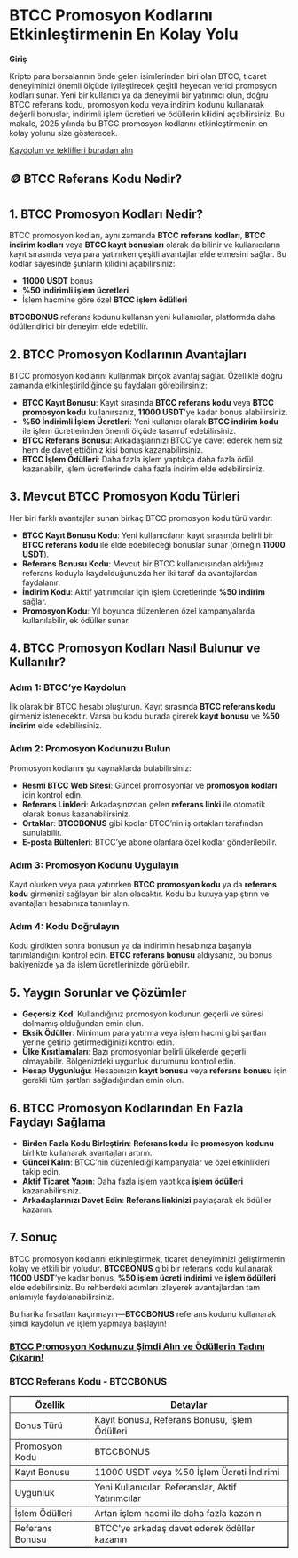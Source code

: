 <h1>BTCC Promosyon Kodlarını Etkinleştirmenin En Kolay Yolu</h1>
<p><strong>Giriş</strong></p>
<p>Kripto para borsalarının önde gelen isimlerinden biri olan BTCC, ticaret deneyiminizi önemli ölçüde iyileştirecek çeşitli heyecan verici promosyon kodları sunar. Yeni bir kullanıcı ya da deneyimli bir yatırımcı olun, doğru BTCC referans kodu, promosyon kodu veya indirim kodunu kullanarak değerli bonuslar, indirimli işlem ücretleri ve ödüllerin kilidini açabilirsiniz. Bu makale, 2025 yılında bu BTCC promosyon kodlarını etkinleştirmenin en kolay yolunu size gösterecek.</p>
<p><a href="https://partner.btcc.com/us/c/BTCCBONUS/9303" target="_blank">Kaydolun ve teklifleri buradan alın </a></p>



<img src="https://images.mirror-media.xyz/publication-images/-Gh6C4vVamKvXFpvE7083.png?height=500&amp;width=1000" decoding="async" data-nimg="fill" class="css-xah9so" style="position: absolute; inset: 0px; box-sizing: border-box; padding: 0px; border: none; margin: auto; display: block; width: 0px; height: 0px; min-width: 100%; max-width: 100%; min-height: 100%; max-height: 100%;">

<h2>🪙 BTCC Referans Kodu Nedir?</h2>
<h2>1. BTCC Promosyon Kodları Nedir?</h2>
<p>BTCC promosyon kodları, aynı zamanda <strong>BTCC referans kodları</strong>, <strong>BTCC indirim kodları</strong> veya <strong>BTCC kayıt bonusları</strong> olarak da bilinir ve kullanıcıların kayıt sırasında veya para yatırırken çeşitli avantajlar elde etmesini sağlar. Bu kodlar sayesinde şunların kilidini açabilirsiniz:</p>
<ul>
<li><strong>11000 USDT</strong> bonus</li>
<li><strong>%50 indirimli işlem ücretleri</strong></li>
<li>İşlem hacmine göre özel <strong>BTCC işlem ödülleri</strong></li>
</ul>
<p><strong>BTCCBONUS</strong> referans kodunu kullanan yeni kullanıcılar, platformda daha ödüllendirici bir deneyim elde edebilir.</p>
<h2>2. BTCC Promosyon Kodlarının Avantajları</h2>
<p>BTCC promosyon kodlarını kullanmak birçok avantaj sağlar. Özellikle doğru zamanda etkinleştirildiğinde şu faydaları görebilirsiniz:</p>
<ul>
<li><strong>BTCC Kayıt Bonusu</strong>: Kayıt sırasında <strong>BTCC referans kodu</strong> veya <strong>BTCC promosyon kodu</strong> kullanırsanız, <strong>11000 USDT</strong>'ye kadar bonus alabilirsiniz.</li>
<li><strong>%50 İndirimli İşlem Ücretleri</strong>: Yeni kullanıcı olarak <strong>BTCC indirim kodu</strong> ile işlem ücretlerinden önemli ölçüde tasarruf edebilirsiniz.</li>
<li><strong>BTCC Referans Bonusu</strong>: Arkadaşlarınızı BTCC’ye davet ederek hem siz hem de davet ettiğiniz kişi bonus kazanabilirsiniz.</li>
<li><strong>BTCC İşlem Ödülleri</strong>: Daha fazla işlem yaptıkça daha fazla ödül kazanabilir, işlem ücretlerinde daha fazla indirim elde edebilirsiniz.</li>
</ul>
<h2>3. Mevcut BTCC Promosyon Kodu Türleri</h2>
<p>Her biri farklı avantajlar sunan birkaç BTCC promosyon kodu türü vardır:</p>
<ul>
<li><strong>BTCC Kayıt Bonusu Kodu</strong>: Yeni kullanıcıların kayıt sırasında belirli bir <strong>BTCC referans kodu</strong> ile elde edebileceği bonuslar sunar (örneğin <strong>11000 USDT</strong>).</li>
<li><strong>Referans Bonusu Kodu</strong>: Mevcut bir BTCC kullanıcısından aldığınız referans koduyla kaydolduğunuzda her iki taraf da avantajlardan faydalanır.</li>
<li><strong>İndirim Kodu</strong>: Aktif yatırımcılar için işlem ücretlerinde <strong>%50 indirim</strong> sağlar.</li>
<li><strong>Promosyon Kodu</strong>: Yıl boyunca düzenlenen özel kampanyalarda kullanılabilir, ek ödüller sunar.</li>
</ul>
<h2>4. BTCC Promosyon Kodları Nasıl Bulunur ve Kullanılır?</h2>
<h3>Adım 1: BTCC’ye Kaydolun</h3>
<p>İlk olarak bir BTCC hesabı oluşturun. Kayıt sırasında <strong>BTCC referans kodu</strong> girmeniz istenecektir. Varsa bu kodu burada girerek <strong>kayıt bonusu</strong> ve <strong>%50 indirim</strong> elde edebilirsiniz.</p>
<h3>Adım 2: Promosyon Kodunuzu Bulun</h3>
<p>Promosyon kodlarını şu kaynaklarda bulabilirsiniz:</p>
<ul>
<li><strong>Resmi BTCC Web Sitesi</strong>: Güncel promosyonlar ve <strong>promosyon kodları</strong> için kontrol edin.</li>
<li><strong>Referans Linkleri</strong>: Arkadaşınızdan gelen <strong>referans linki</strong> ile otomatik olarak bonus kazanabilirsiniz.</li>
<li><strong>Ortaklar</strong>: <strong>BTCCBONUS</strong> gibi kodlar BTCC’nin iş ortakları tarafından sunulabilir.</li>
<li><strong>E-posta Bültenleri</strong>: BTCC’ye abone olanlara özel kodlar gönderilebilir.</li>
</ul>
<h3>Adım 3: Promosyon Kodunu Uygulayın</h3>
<p>Kayıt olurken veya para yatırırken <strong>BTCC promosyon kodu</strong> ya da <strong>referans kodu</strong> girmenizi sağlayan bir alan olacaktır. Kodu bu kutuya yapıştırın ve avantajları hesabınıza tanımlayın.</p>
<h3>Adım 4: Kodu Doğrulayın</h3>
<p>Kodu girdikten sonra bonusun ya da indirimin hesabınıza başarıyla tanımlandığını kontrol edin. <strong>BTCC referans bonusu</strong> aldıysanız, bu bonus bakiyenizde ya da işlem ücretlerinizde görülebilir.</p>
<h2>5. Yaygın Sorunlar ve Çözümler</h2>
<ul>
<li><strong>Geçersiz Kod</strong>: Kullandığınız promosyon kodunun geçerli ve süresi dolmamış olduğundan emin olun.</li>
<li><strong>Eksik Ödüller</strong>: Minimum para yatırma veya işlem hacmi gibi şartları yerine getirip getirmediğinizi kontrol edin.</li>
<li><strong>Ülke Kısıtlamaları</strong>: Bazı promosyonlar belirli ülkelerde geçerli olmayabilir. Bölgenizdeki uygunluk durumunu kontrol edin.</li>
<li><strong>Hesap Uygunluğu</strong>: Hesabınızın <strong>kayıt bonusu</strong> veya <strong>referans bonusu</strong> için gerekli tüm şartları sağladığından emin olun.</li>
</ul>
<h2>6. BTCC Promosyon Kodlarından En Fazla Faydayı Sağlama</h2>
<ul>
<li><strong>Birden Fazla Kodu Birleştirin</strong>: <strong>Referans kodu</strong> ile <strong>promosyon kodunu</strong> birlikte kullanarak avantajları artırın.</li>
<li><strong>Güncel Kalın</strong>: BTCC’nin düzenlediği kampanyalar ve özel etkinlikleri takip edin.</li>
<li><strong>Aktif Ticaret Yapın</strong>: Daha fazla işlem yaptıkça <strong>işlem ödülleri</strong> kazanabilirsiniz.</li>
<li><strong>Arkadaşlarınızı Davet Edin</strong>: <strong>Referans linkinizi</strong> paylaşarak ek ödüller kazanın.</li>
</ul>
<h2>7. Sonuç</h2>
<p>BTCC promosyon kodlarını etkinleştirmek, ticaret deneyiminizi geliştirmenin kolay ve etkili bir yoludur. <strong>BTCCBONUS</strong> gibi bir referans kodu kullanarak <strong>11000 USDT</strong>’ye kadar bonus, <strong>%50 işlem ücreti indirimi</strong> ve <strong>işlem ödülleri</strong> elde edebilirsiniz. Bu rehberdeki adımları izleyerek avantajlardan tam anlamıyla faydalanabilirsiniz.</p>
<p>Bu harika fırsatları kaçırmayın—<strong>BTCCBONUS</strong> referans kodunu kullanarak şimdi kaydolun ve işlem yapmaya başlayın!</p>
<h3><a href="https://partner.btcc.com/us/c/BTCCBONUS/9303" target="_blank">BTCC Promosyon Kodunuzu Şimdi Alın ve Ödüllerin Tadını Çıkarın!</a></h3>
<h3>BTCC Referans Kodu - BTCCBONUS</h3>
<table border="1">
<thead>
<tr>
<th>Özellik</th>
<th>Detaylar</th>
</tr>
</thead>
<tbody>
<tr>
<td>Bonus Türü</td>
<td>Kayıt Bonusu, Referans Bonusu, İşlem Ödülleri</td>
</tr>
<tr>
<td>Promosyon Kodu</td>
<td>BTCCBONUS</td>
</tr>
<tr>
<td>Kayıt Bonusu</td>
<td>11000 USDT veya %50 İşlem Ücreti İndirimi</td>
</tr>
<tr>
<td>Uygunluk</td>
<td>Yeni Kullanıcılar, Referanslar, Aktif Yatırımcılar</td>
</tr>
<tr>
<td>İşlem Ödülleri</td>
<td>Artan işlem hacmi ile daha fazla kazanın</td>
</tr>
<tr>
<td>Referans Bonusu</td>
<td>BTCC’ye arkadaş davet ederek ödüller kazanın</td>
</tr>
</tbody>
</table>
